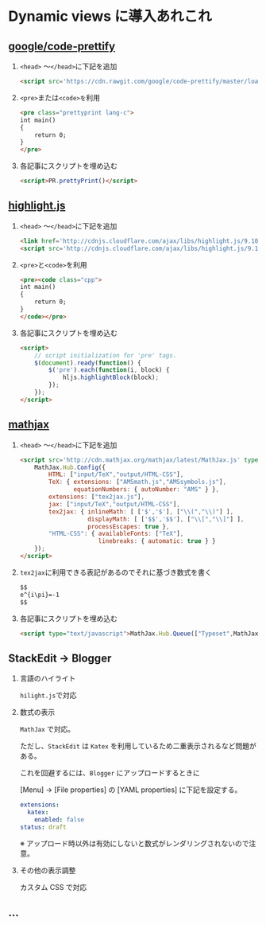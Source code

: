 # Dynamic views に導入あれこれ  



## [google/code-prettify](https://github.com/google/code-prettify)

1. `<head>` ～`</head>`に下記を追加

   ```html
   <script src='https://cdn.rawgit.com/google/code-prettify/master/loader/run_prettify.js?skin=Default'/>
   ```

2. `<pre>`または`<code>を`利用

   ```html
   <pre class="prettyprint lang-c">
   int main()
   {
       return 0;
   }
   </pre>
   ```

3. 各記事にスクリプトを埋め込む

   ```html
   <script>PR.prettyPrint()</script>
   ```

   

## [highlight.js](https://highlightjs.org/)

1. `<head>` ～`</head>`に下記を追加

   ```html
   <link href='http://cdnjs.cloudflare.com/ajax/libs/highlight.js/9.10.0/styles/default.min.css' rel='stylesheet'/>
   <script src='http://cdnjs.cloudflare.com/ajax/libs/highlight.js/9.10.0/highlight.min.js'/>
   ```

2. `<pre>`と`<code>`を利用

   ```html
   <pre><code class="cpp">
   int main()
   {
       return 0;
   }
   </code></pre>
   ```

3. 各記事にスクリプトを埋め込む

   ```html
   <script>
       // script initialization for 'pre' tags.
       $(document).ready(function() {
           $('pre').each(function(i, block) {
               hljs.highlightBlock(block);
           });
       });
   </script>
   ```



## [mathjax](https://www.mathjax.org/)

1. `<head>` ～`</head>`に下記を追加

   ```html
   <script src='http://cdn.mathjax.org/mathjax/latest/MathJax.js' type='text/javascript'>    
       MathJax.Hub.Config({
           HTML: ["input/TeX","output/HTML-CSS"],
           TeX: { extensions: ["AMSmath.js","AMSsymbols.js"], 
                  equationNumbers: { autoNumber: "AMS" } },
           extensions: ["tex2jax.js"],
           jax: ["input/TeX","output/HTML-CSS"],
           tex2jax: { inlineMath: [ ['$','$'], ["\\(","\\)"] ],
                      displayMath: [ ['$$','$$'], ["\\[","\\]"] ],
                      processEscapes: true },
           "HTML-CSS": { availableFonts: ["TeX"],
                         linebreaks: { automatic: true } }
       });
   </script>
   ```

2. `tex2jax`に利用できる表記があるのでそれに基づき数式を書く

   ```html
   $$
   e^{i\pi}=-1
   $$
   ```

   

3. 各記事にスクリプトを埋め込む

   ```html
   <script type="text/javascript">MathJax.Hub.Queue(["Typeset",MathJax.Hub]);</script>
   ```



## StackEdit → Blogger

1. 言語のハイライト

   `hilight.js`で対応

2. 数式の表示

   `MathJax` で対応。

   ただし、`StackEdit` は `Katex` を利用しているため二重表示されるなど問題がある。

   これを回避するには、`Blogger` にアップロードするときに

   [Menu] → [File properties]  の [YAML properties] に下記を設定する。 

   ```yaml
   extensions:
     katex:
       enabled: false
   status: draft
   ```

   ※ アップロード時以外は有効にしないと数式がレンダリングされないので注意。

3. その他の表示調整

   カスタム CSS で対応

## ...







